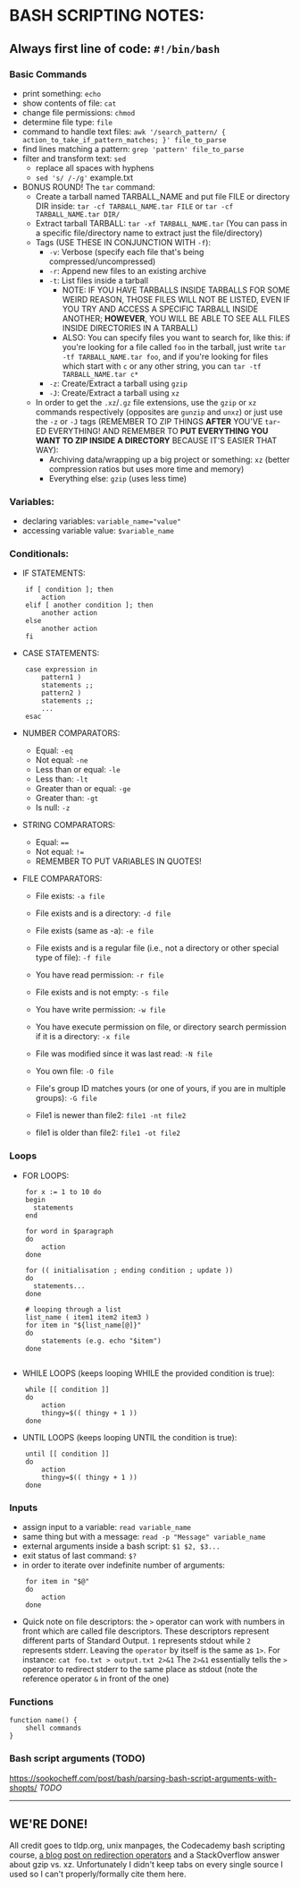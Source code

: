 # BASH SCRIPTING NOTES:
## Always first line of code: ```#!/bin/bash```

### Basic Commands
* print something: ```echo```
* show contents of file: ```cat```
* change file permissions: ```chmod```
* determine file type: ```file```
* command to handle text files: ```awk '/search_pattern/ { action_to_take_if_pattern_matches; }' file_to_parse```
* find lines matching a pattern: ```grep 'pattern' file_to_parse```
* filter and transform text: ```sed```
	* replace all spaces with hyphens
	* ```sed 's/ /-/g'``` example.txt
* BONUS ROUND! The ```tar``` command:
	* Create a tarball named TARBALL_NAME and put file FILE or directory DIR inside: ```tar -cf TARBALL_NAME.tar FILE``` or ```tar -cf TARBALL_NAME.tar DIR/```
	* Extract tarball TARBALL: ```tar -xf TARBALL_NAME.tar``` (You can pass in a specific file/directory name to extract just the file/directory)
	* Tags (USE THESE IN CONJUNCTION WITH ```-f```):
		* ```-v```: Verbose (specify each file that's being compressed/uncompressed)
		* ```-r```: Append new files to an existing archive
		* ```-t```: List files inside a tarball
			* NOTE: IF YOU HAVE TARBALLS INSIDE TARBALLS FOR SOME WEIRD REASON, THOSE FILES WILL NOT BE LISTED, EVEN IF YOU TRY AND ACCESS A SPECIFIC TARBALL INSIDE ANOTHER; __HOWEVER__, YOU WILL BE ABLE TO SEE ALL FILES INSIDE DIRECTORIES IN A TARBALL)
			* ALSO: You can specify files you want to search for, like this: if you're looking for a file called ```foo``` in the tarball, just write ```tar -tf TARBALL_NAME.tar foo```, and if you're looking for files which start with ```c``` or any other string, you can ```tar -tf TARBALL_NAME.tar c*```
		* ```-z```: Create/Extract a tarball using ```gzip```
		* ```-J```: Create/Extract a tarball using ```xz```
	* In order to get the ```.xz```/```.gz``` file extensions, use the ```gzip``` or ```xz``` commands respectively (opposites are ```gunzip``` and ```unxz```) or just use the ```-z``` or ```-J``` tags (REMEMBER TO ZIP THINGS __AFTER__ YOU'VE ```tar```-ED EVERYTHING! AND REMEMBER TO __PUT EVERYTHING YOU WANT TO ZIP INSIDE A DIRECTORY__ BECAUSE IT'S EASIER THAT WAY):
		* Archiving data/wrapping up a big project or something: ```xz``` (better compression ratios but uses more time and memory)
		* Everything else: ```gzip``` (uses less time)

### Variables:
* declaring variables: ```variable_name="value"```
* accessing variable value: ```$variable_name```

### Conditionals:
* IF STATEMENTS:
```
	if [ condition ]; then
		action
	elif [ another condition ]; then
		another action
	else
		another action
	fi
```

* CASE STATEMENTS:
```
	case expression in
	    pattern1 )
		statements ;;
	    pattern2 )
		statements ;;
	    ...
	esac
```

* NUMBER COMPARATORS:
	* Equal: ```-eq```
	* Not equal: ```-ne```
	* Less than or equal: ```-le```
	* Less than: ```-lt```
	* Greater than or equal: ```-ge```
	* Greater than: ```-gt```
	* Is null: ```-z```

* STRING COMPARATORS:
	* Equal: ```==```
	* Not equal: ```!=```
	* REMEMBER TO PUT VARIABLES IN QUOTES!
	
* FILE COMPARATORS:
	* File exists: ```-a file```
	* File exists and is a directory: ```-d file```
	* File exists (same as -a): ```-e file```
	* File exists and is a regular file (i.e., not a directory or other special type of file): ```-f file```
	* You have read permission: ```-r file``` 
	* File exists and is not empty: ```-s file```
	* You have write permission: ```-w file```
	* You have execute permission on file, or directory search permission if it is a directory: ```-x file```
	* File was modified since it was last read: ```-N file```
	* You own file: ```-O file```
	* File's group ID matches yours (or one of yours, if you are in multiple groups): ```-G file```

	* File1 is newer than file2: ```file1 -nt file2```
	* file1 is older than file2: ```file1 -ot file2```

### Loops
* FOR LOOPS:
```
	for x := 1 to 10 do
	begin
	  statements
	end

	for word in $paragraph
	do
		action	
	done
	
	for (( initialisation ; ending condition ; update ))
	do
	  statements...
	done
	
	# looping through a list
	list_name ( item1 item2 item3 )
	for item in "${list_name[@]}"
	do
		statements (e.g. echo "$item")
	done
	
```

* WHILE LOOPS (keeps looping WHILE the provided condition is true):
```
	while [[ condition ]]
	do
		action
		thingy=$(( thingy + 1 ))
	done
```

* UNTIL LOOPS (keeps looping UNTIL the condition is true):
```
	until [[ condition ]]
	do
		action
		thingy=$(( thingy + 1 ))
	done
```

### Inputs
* assign input to a variable: ```read variable_name```
* same thing but with a message: ```read -p "Message" variable_name```
* external arguments inside a bash script: ```$1 $2, $3...```
* exit status of last command: ```$?```
* in order to iterate over indefinite number of arguments:
```
	for item in "$@"
	do
		action
	done
```
 * Quick note on file descriptors: the ```>``` operator can work with numbers in front which are called file descriptors.
   These descriptors represent different parts of Standard Output. ```1``` represents stdout while ```2``` represents stderr.
   Leaving the ```operator``` by itself is the same as ```1>```.
   For instance:
   	```cat foo.txt > output.txt 2>&1```
   The ```2>&1``` essentially tells the ```>``` operator to redirect stderr to the same place as stdout (note the reference operator ```&``` in front of the one)

### Functions
```
function name() {
    shell commands
}
```

### Bash script arguments (TODO)
https://sookocheff.com/post/bash/parsing-bash-script-arguments-with-shopts/
*TODO*

-------------------------------------------------------------------------------------------------------
## WE'RE DONE!
All credit goes to tldp.org, unix manpages, the Codecademy bash scripting course, [a blog post on redirection operators](https://www.brianstorti.com/understanding-shell-script-idiom-redirect/) and a StackOverflow answer about gzip vs. xz. Unfortunately I didn't keep tabs on every single source I used so I can't properly/formally cite them here.
